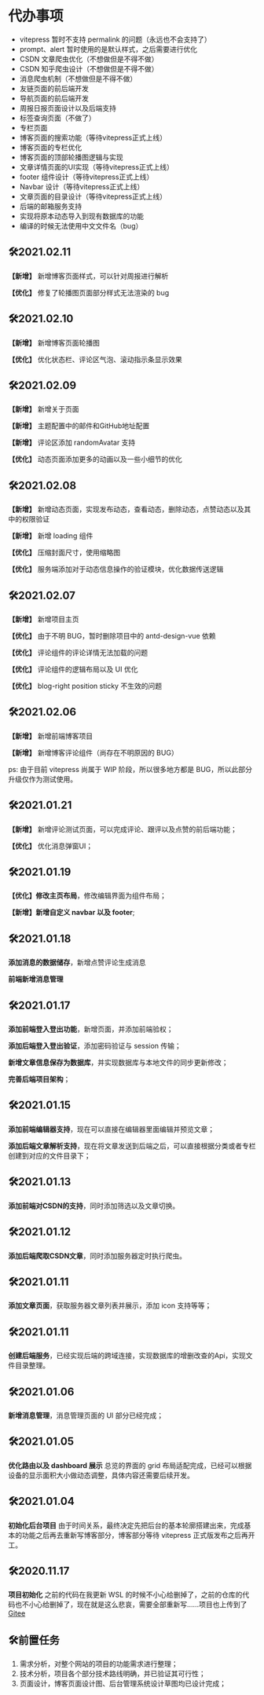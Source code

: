 # 代办事项

- vitepress 暂时不支持 permalink 的问题（永远也不会支持了）
- prompt、alert 暂时使用的是默认样式，之后需要进行优化
- CSDN 文章爬虫优化（不想做但是不得不做）
- CSDN 知乎爬虫设计（不想做但是不得不做）
- 消息爬虫机制（不想做但是不得不做）
- 友链页面的前后端开发
- 导航页面的前后端开发
- 周报日报页面设计以及后端支持
- 标签查询页面（不做了）
- 专栏页面
- 博客页面的搜索功能（等待vitepress正式上线）
- 博客页面的专栏优化
- 博客页面的顶部轮播图逻辑与实现
- 文章详情页面的UI实现（等待vitepress正式上线）
- footer 组件设计（等待vitepress正式上线）
- Navbar 设计（等待vitepress正式上线）
- 文章页面的目录设计（等待vitepress正式上线）
- 后端的邮箱服务支持
- 实现将原本动态导入到现有数据库的功能
- 编译的时候无法使用中文文件名（bug）

## 🛠2021.02.11

**【新增】** 新增博客页面样式，可以针对周报进行解析

**【优化】** 修复了轮播图页面部分样式无法渲染的 bug

## 🛠2021.02.10

**【新增】** 新增博客页面轮播图

**【优化】** 优化状态栏、评论区气泡、滚动指示条显示效果

## 🛠2021.02.09

**【新增】** 新增关于页面

**【新增】** 主题配置中的邮件和GitHub地址配置

**【新增】** 评论区添加 randomAvatar 支持

**【优化】** 动态页面添加更多的动画以及一些小细节的优化

## 🛠2021.02.08

**【新增】** 新增动态页面，实现发布动态，查看动态，删除动态，点赞动态以及其中的权限验证

**【新增】** 新增 loading 组件

**【优化】** 压缩封面尺寸，使用缩略图

**【优化】** 服务端添加对于动态信息操作的验证模块，优化数据传送逻辑

## 🛠2021.02.07

**【新增】** 新增项目主页

**【优化】** 由于不明 BUG，暂时删除项目中的 antd-design-vue 依赖

**【优化】** 评论组件的评论详情无法加载的问题

**【优化】** 评论组件的逻辑布局以及 UI 优化

**【优化】** blog-right position sticky 不生效的问题

## 🛠2021.02.06

**【新增】** 新增前端博客项目

**【新增】** 新增博客评论组件（尚存在不明原因的 BUG）

ps: 由于目前 vitepress 尚属于 WIP 阶段，所以很多地方都是 BUG，所以此部分升级仅作为测试使用。

## 🛠2021.01.21

**【新增】** 新增评论测试页面，可以完成评论、跟评以及点赞的前后端功能；

**【优化】** 优化消息弹窗UI；

## 🛠2021.01.19

**【优化】修改主页布局**，修改编辑界面为组件布局；

**【新增】新增自定义 navbar 以及 footer**;

## 🛠2021.01.18

**添加消息的数据储存**，新增点赞评论生成消息

**前端新增消息管理**

## 🛠2021.01.17

**添加前端登入登出功能**，新增页面，并添加前端验权；

**添加后端登入登出验证**，添加密码验证与 session 传输；

**新增文章信息保存为数据库**，并实现数据库与本地文件的同步更新修改；

**完善后端项目架构**；

## 🛠2021.01.15

**添加前端编辑器支持**，现在可以直接在编辑器里面编辑并预览文章；

**添加后端文章解析支持**，现在将文章发送到后端之后，可以直接根据分类或者专栏创建到对应的文件目录下；

## 🛠2021.01.13

**添加前端对CSDN的支持**，同时添加筛选以及文章切换。

## 🛠2021.01.12

**添加后端爬取CSDN文章**，同时添加服务器定时执行爬虫。

## 🛠2021.01.11

**添加文章页面**，获取服务器文章列表并展示，添加 icon 支持等等；

## 🛠2021.01.11

**创建后端服务**，已经实现后端的跨域连接，实现数据库的增删改查的Api，实现文件目录整理。

## 🛠2021.01.06

**新增消息管理**，消息管理页面的 UI 部分已经完成；

## 🛠2021.01.05

**优化路由以及 dashboard 展示** 总览的界面的 grid 布局适配完成，已经可以根据设备的显示面积大小做动态调整，具体内容还需要后续开发。

## 🛠2021.01.04

**初始化后台项目** 由于时间关系，最终决定先把后台的基本轮廓搭建出来，完成基本的功能之后再去重新写博客部分，博客部分等待 vitepress 正式版发布之后再开工。

## 🛠2020.11.17 

**项目初始化** 之前的代码在我更新 WSL 的时候不小心给删掉了，之前的仓库的代码也不小心给删掉了，现在就是这么悲哀，需要全部重新写……项目也上传到了 [Gitee](https://gitee.com/Xerrors/Gourd)

## 🛠前置任务

1. 需求分析，对整个网站的项目的功能需求进行整理；
2. 技术分析，项目各个部分技术路线明确，并已验证其可行性；
3. 页面设计，博客页面设计图、后台管理系统设计草图均已设计完成；

